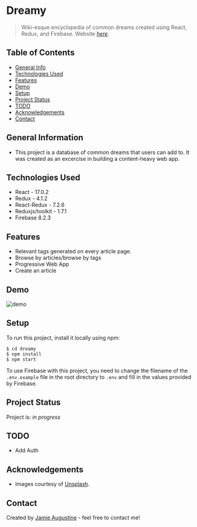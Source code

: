 # Dreamy

> Wiki-esque encyclopedia of common dreams created using React, Redux, and Firebase.
> Website [_here_](https://sleepy-haibt-d254a5.netlify.app/).

## Table of Contents

- [General Info](#general-information)
- [Technologies Used](#technologies-used)
- [Features](#features)
- [Demo](#demo)
- [Setup](#setup)
- [Project Status](#project-status)
- [TODO](#todo)
- [Acknowledgements](#acknowledgements)
- [Contact](#contact)

## General Information

- This project is a database of common dreams that users can add to. It was created as an excercise in building a content-heavy web app.

## Technologies Used

- React - 17.0.2
- Redux - 4.1.2
- React-Redux - 7.2.6
- Reduxjs/toolkit - 1.7.1
- Firebase 8.2.3

## Features

- Relevant tags generated on every article page.
- Browse by articles/browse by tags
- Progressive Web App
- Create an article

## Demo

![demo](https://firebasestorage.googleapis.com/v0/b/dreamy-app-f1406.appspot.com/o/dreamyScreen.gif?alt=media&token=3ffab6d2-f235-4ea4-bada-c5a4b6714142)

## Setup

To run this project, install it locally using npm:

```
$ cd dreamy
$ npm install
$ npm start
```

To use Firebase with this project, you need to change the filename of the ```.env.example``` file in the root directory to ```.env``` and fill in the values provided by Firebase.

## Project Status

Project is: _in progress_

## TODO

- Add Auth

## Acknowledgements

- Images courtesy of [Unsplash](https://www.unsplash.com).

## Contact

Created by [Jamie Augustine](https://cranky-wilson-97c459.netlify.app/) - feel free to contact me!
